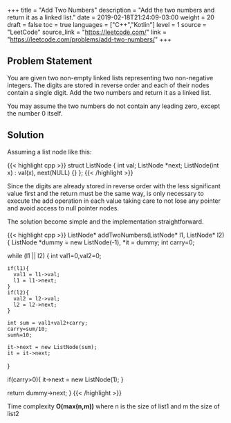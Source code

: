 +++
title = "Add Two Numbers"
description = "Add the two numbers and return it as a linked list."
date = 2019-02-18T21:24:09-03:00
weight = 20
draft = false
toc = true
languages = ["C++","Kotlin"]
level = 1
source = "LeetCode"
source_link = "https://leetcode.com/"
link = "https://leetcode.com/problems/add-two-numbers/"
+++
<h2 class="title is-5"> Problem Statement </h2>

You are given two non-empty linked lists representing two non-negative integers.
The digits are stored in reverse order and each of their nodes contain a single digit.
Add the two numbers and return it as a linked list.

You may assume the two numbers do not contain any leading zero, except the number 0 itself.

<h2 class="title is-5"> Solution </h2>

Assuming a list node like this:

{{< highlight cpp >}}
struct ListNode {
   int val;
   ListNode *next;
   ListNode(int x) : val(x), next(NULL) {}
};
{{< /highlight >}}

Since the digits are already stored in reverse order with the less significant value first
and the return must be the same way, is only necessary to execute the add operation in each
value taking care to not lose any pointer and avoid access to null pointer nodes.

The solution become simple and the implementation straightforward.

{{< highlight cpp >}}
ListNode* addTwoNumbers(ListNode* l1, ListNode* l2) {
  ListNode *dummy = new ListNode(-1), *it = dummy;
  int carry=0;

  while (l1 || l2) {
    int val1=0,val2=0;

    if(l1){
      val1 = l1->val;
      l1 = l1->next;
    }
    if(l2){
      val2 = l2->val;
      l2 = l2->next;
    }

    int sum = val1+val2+carry;
    carry=sum/10;
    sum%=10;

    it->next = new ListNode(sum);
    it = it->next;
  }

  if(carry>0){
    it->next = new ListNode(1);
  }

  return dummy->next;
}
{{< /highlight >}}

Time complexity **O(max(n,m))** where n is the size of list1 and m the size of list2
